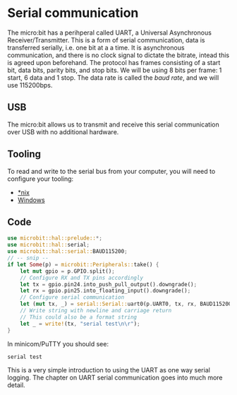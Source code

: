 # Serial communication

The micro:bit has a perihperal called UART,
a Universal Asynchronous Receiver/Transmitter.
This is a form of serial communication, data is transferred serially,
i.e. one bit at a a time.
It is asynchronous communication, and there is no clock signal to dictate the bitrate,
intead this is agreed upon beforehand.
The protocol has frames consisting of a start bit, data bits, parity bits, and stop bits.
We will be using 8 bits per frame: 1 start, 6 data and 1 stop.
The data rate is called the _baud rate_, and we will use 115200bps.

## USB

The micro:bit allows us to transmit and receive this serial communication over USB with no additional hardware.

## Tooling

To read and write to the serial bus from your computer, you will need to configure your tooling:

- [*nix](../hello-world/02.01.NIX.html)
- [Windows](../hello-world/02.02.WINDOWS.html)

## Code

``` rust
use microbit::hal::prelude::*;
use microbit::hal::serial;
use microbit::hal::serial::BAUD115200;
// -- snip --
if let Some(p) = microbit::Peripherals::take() {
    let mut gpio = p.GPIO.split();
    // Configure RX and TX pins accordingly
    let tx = gpio.pin24.into_push_pull_output().downgrade();
    let rx = gpio.pin25.into_floating_input().downgrade();
    // Configure serial communication
    let (mut tx, _) = serial::Serial::uart0(p.UART0, tx, rx, BAUD115200).split();
    // Write string with newline and carriage return
    // This could also be a format string
    let _ = write!(tx, "serial test\n\r");
}
```

In minicom/PuTTY you should see:

```
serial test
```

This is a very simple introduction to using the UART as one way serial logging.
The chapter on UART serial communication goes into much more detail.

